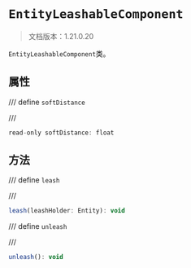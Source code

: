 # `EntityLeashableComponent`

> 文档版本：1.21.0.20

`EntityLeashableComponent`类。

## 属性

/// define
`softDistance`


///

```js
read-only softDistance: float
```


## 方法

/// define
`leash`


///

```js
leash(leashHolder: Entity): void
```


/// define
`unleash`


///

```js
unleash(): void
```

